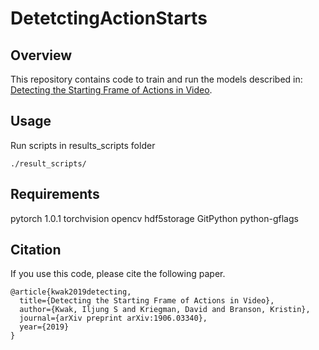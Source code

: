 # DetetctingActionStarts
## Overview
This repository contains code to train and run the models described in: [Detecting the Starting Frame of Actions in Video](https://arxiv.org/abs/1906.03340).

## Usage
Run scripts in results_scripts folder
```
./result_scripts/
```


## Requirements
pytorch 1.0.1
torchvision
opencv
hdf5storage
GitPython
python-gflags

## Citation
If you use this code, please cite the following paper.
```
@article{kwak2019detecting,
  title={Detecting the Starting Frame of Actions in Video},
  author={Kwak, Iljung S and Kriegman, David and Branson, Kristin},
  journal={arXiv preprint arXiv:1906.03340},
  year={2019}
}
```
